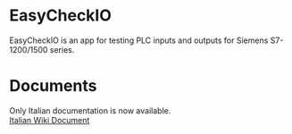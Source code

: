 
# EasyCheckIO

EasyCheckIO is an app for testing PLC inputs and outputs for Siemens S7-1200/1500 series.  

# Documents  

Only Italian documentation is now available.  
[Italian Wiki Document](https://corlis87.github.io/docs/)  
